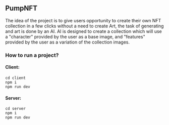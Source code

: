 ## PumpNFT

The idea of the project is to give users opportunity to create their
own NFT collection in a few clicks without a need to create Art,
the task of generating and art is done by an AI. AI is designed to
create a collection which will use a "character" provided by the
user as a base image, and "features" provided by the user as a
variation of the collection images.

### How to run a project?

#### Client:

```
cd client
npm i
npm run dev
```

#### Server:

```
cd server
npm i
npm run dev
```

